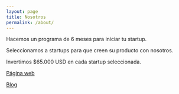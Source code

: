 ```yaml
---
layout: page
title: Nosotros
permalink: /about/
---
```


Hacemos un programa de 6 meses para iniciar tu startup.

Seleccionamos a startups para que creen su producto con nosotros.

Invertimos $65.000 USD en cada startup seleccionada.

[Página web](https://ventures.platan.us/)

[Blog](https://blog.platan.us/)